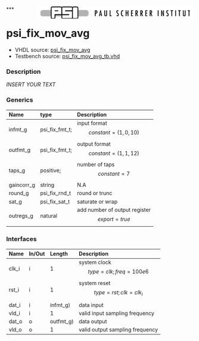 <img align="right" src="../doc/psi_logo.png">
***

# psi_fix_mov_avg
 - VHDL source: [psi_fix_mov_avg](../hdl/psi_fix_mov_avg.vhd)
 - Testbench source: [psi_fix_mov_avg_tb.vhd](../testbench/psi_fix_mov_avg_tb.vhd)

### Description
*INSERT YOUR TEXT*

### Generics
| Name       | type           | Description                                     |
|:-----------|:---------------|:------------------------------------------------|
| infmt_g    | psi_fix_fmt_t; | input format $$ constant=(1,0,10) $$            |
| outfmt_g   | psi_fix_fmt_t; | output format $$ constant=(1,1,12) $$           |
| taps_g     | positive;      | number of taps $$ constant=7 $$                 |
| gaincorr_g | string         | N.A                                             |
| round_g    | psi_fix_rnd_t  | round or trunc                                  |
| sat_g      | psi_fix_sat_t  | saturate or wrap                                |
| outregs_g  | natural        | add number of output register $$ export=true $$ |

### Interfaces
| Name   | In/Out   | Length    | Description                             |
|:-------|:---------|:----------|:----------------------------------------|
| clk_i  | i        | 1         | system clock $$ type=clk; freq=100e6 $$ |
| rst_i  | i        | 1         | system reset $$ type=rst; clk=clk_i $$  |
| dat_i  | i        | infmt_g)  | data input                              |
| vld_i  | i        | 1         | valid input sampling frequency          |
| dat_o  | o        | outfmt_g) | data output                             |
| vld_o  | o        | 1         | valid output sampling frequency         |